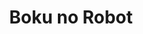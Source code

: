 --- 
title: "Boku no Robot"
publishdate: "2019-7-23T16:48:46+02:00"
src: "https://365manga.net/manga/boku-no-robot"
image: "https://data.365manga.net/images/thumbnails/6881-boku-no-robot.jpg"
description: "The story revolves around a girl who is wealthy Rei-kun’s robot. What kind of relationship will those two have!?"
---